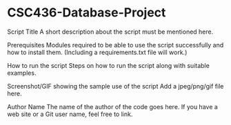 # CSC436-Database-Project
Script Title
A short description about the script must be mentioned here.

Prerequisites
Modules required to be able to use the script successfully and how to install them. (Including a requirements.txt file will work.)

How to run the script
Steps on how to run the script along with suitable examples.

Screenshot/GIF showing the sample use of the script
Add a jpeg/png/gif file here.

Author Name
The name of the author of the code goes here. If you have a web site or a Git user name, feel free to link.
